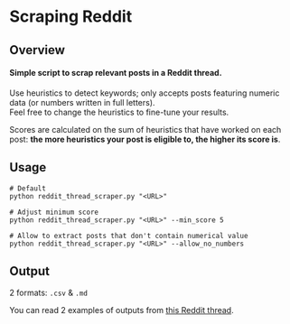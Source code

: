# Scraping Reddit

## Overview
#### Simple script to scrap relevant posts in a Reddit thread.

Use heuristics to detect keywords; only accepts posts featuring numeric data (or numbers written in full letters). \
Feel free to change the heuristics to fine-tune your results.

Scores are calculated on the sum of heuristics that have worked on each post: **the more heuristics your post is eligible to, the higher its score is**.

## Usage
```
# Default
python reddit_thread_scraper.py "<URL>"

# Adjust minimum score
python reddit_thread_scraper.py "<URL>" --min_score 5

# Allow to extract posts that don't contain numerical value
python reddit_thread_scraper.py "<URL>" --allow_no_numbers
```

## Output
2 formats: `.csv` & `.md`

You can read 2 examples of outputs from [this Reddit thread](https://www.reddit.com/r/AI_Agents/comments/1l3rmp6/anyone_here_actually_making_money_selling_ai/).

